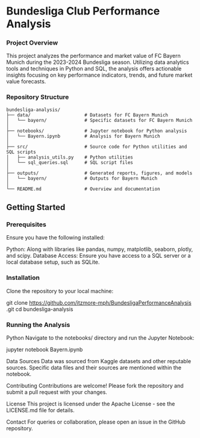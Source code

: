 # Bundesliga Club Performance Analysis

### Project Overview
This project analyzes the performance and market value of FC Bayern Munich during the 2023-2024 Bundesliga season. Utilizing data analytics tools and techniques in Python and SQL, the analysis offers actionable insights focusing on key performance indicators, trends, and future market value forecasts.

### Repository Structure

```plaintext
bundesliga-analysis/
├── data/                    # Datasets for FC Bayern Munich
│   └── bayern/              # Specific datasets for FC Bayern Munich
│
├── notebooks/               # Jupyter notebook for Python analysis
│   └── Bayern.ipynb         # Analysis for Bayern Munich
│
├── src/                     # Source code for Python utilities and SQL scripts
│   ├── analysis_utils.py    # Python utilities
│   └── sql_queries.sql      # SQL script files
│
├── outputs/                 # Generated reports, figures, and models
│   └── bayern/              # Outputs for Bayern Munich
│
└── README.md                # Overview and documentation
```
## Getting Started
### Prerequisites

Ensure you have the following installed:

Python: Along with libraries like pandas, numpy, matplotlib, seaborn, plotly, and scipy.
Database Access: Ensure you have access to a SQL server or a local database setup, such as SQLite.

### Installation
Clone the repository to your local machine:

git clone https://github.com/itzmore-mph/BundesligaPerformanceAnalysis
.git
cd bundesliga-analysis

### Running the Analysis
Python
Navigate to the notebooks/ directory and run the Jupyter Notebook:

jupyter notebook Bayern.ipynb

Data Sources
Data was sourced from Kaggle datasets and other reputable sources. Specific data files and their sources are mentioned within the notebook.

Contributing
Contributions are welcome! Please fork the repository and submit a pull request with your changes.

License
This project is licensed under the Apache License - see the LICENSE.md file for details.

Contact
For queries or collaboration, please open an issue in the GitHub repository.
